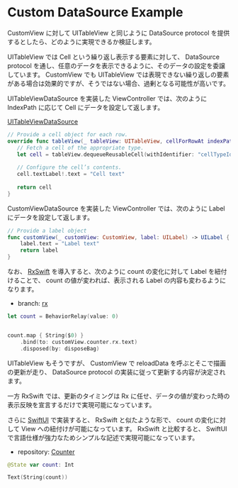 # Custom DataSource Example

CustomView に対して UITableView と同じように DataSource protocol を提供するとしたら、どのように実現できるか検証します。

UITableView では Cell という繰り返し表示する要素に対して、 DataSource protocol を通し、任意のデータを表示できるように、そのデータの設定を委譲しています。
CustomView でも UITableView では表現できない繰り返しの要素がある場合は効果的ですが、そうではない場合、過剰となる可能性が高いです。

UITableViewDataSource を実装した ViewController では、次のように IndexPath に応じて Cell にデータを設定して返します。

[UITableViewDataSource](https://developer.apple.com/documentation/uikit/uitableviewdatasource)

```swift
// Provide a cell object for each row.
override func tableView(_ tableView: UITableView, cellForRowAt indexPath: IndexPath) -> UITableViewCell {
   // Fetch a cell of the appropriate type.
   let cell = tableView.dequeueReusableCell(withIdentifier: "cellTypeIdentifier", for: indexPath)
   
   // Configure the cell’s contents.
   cell.textLabel!.text = "Cell text"
       
   return cell
}
```

CustomViewDataSource を実装した ViewController では、次のように Label にデータを設定して返します。

```swift
// Provide a label object
func customView(_ customView: CustomView, label: UILabel) -> UILabel {
    label.text = "Label text"
    return label
}
```

なお、 [RxSwift](https://github.com/ReactiveX/RxSwift) を導入すると、次のように count の変化に対して Label を紐付けることで、 count の値が変われば、表示される Label の内容も変わるようになります。

- branch: [rx](https://github.com/ykws/CustomDataSourceExample/tree/rx)

```swift
let count = BehaviorRelay(value: 0)


count.map { String($0) }
    .bind(to: customView.counter.rx.text)
    .disposed(by: disposeBag)
```

UITableView もそうですが、 CustomView で reloadData を呼ぶとそこで描画の更新が走り、 DataSource protocol の実装に従って更新する内容が決定されます。

一方 RxSwift では、更新のタイミングは Rx に任せ、データの値が変わった時の表示反映を宣言するだけで実現可能になっています。

さらに [SwiftUI](https://developer.apple.com/xcode/swiftui/) で実装すると、 RxSwift と似たような形で、 count の変化に対して View への紐付けが可能になっています。
RxSwift と比較すると、 SwiftUI で言語仕様が強力なためシンプルな記述で実現可能になっています。

- repository: [Counter](https://github.com/ykws/Counter)

```swift
@State var count: Int

Text(String(count))
```
